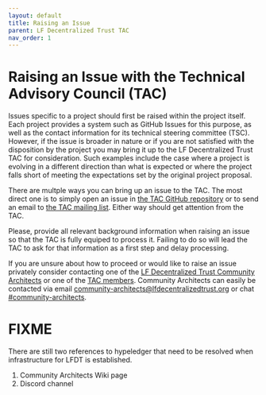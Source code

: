 ```yaml
---
layout: default
title: Raising an Issue
parent: LF Decentralized Trust TAC
nav_order: 1
---
```

# Raising an Issue with the Technical Advisory Council (TAC)

Issues specific to a project should first be raised within the project itself. Each project provides a system such as GitHub Issues for this purpose, as well as the contact information for its technical steering committee (TSC). However, if the issue is broader in nature or if you are not satisfied with the disposition by the project you may bring it up to the LF Decentralized Trust TAC for consideration. Such examples include the case where a project is evolving in a different direction than what is expected or where the project falls short of meeting the expectations set by the original project proposal.

There are multple ways you can bring up an issue to the TAC. The most direct one is to simply open an issue in [the TAC GitHub repository](https://github.com/lf-decentralized-trust/tac/issues) or to send an email to [the TAC mailing list](https://lists.lfdecentralizedtrust.org/g/tac/). Either way should get attention from the TAC.

Please, provide all relevant background information when raising an issue so that the TAC is fully equiped to process it. Failing to do so will lead the TAC to ask for that information as a first step and delay processing.

If you are unsure about how to proceed or would like to raise an issue privately consider contacting one of the [LF Decentralized Trust Community Architects](https://wiki.hyperledger.org/display/CA/Community+Architects+Team) or one of the [TAC members](../members-info/tac-members.md). Community Architects can easily be contacted via email [community-architects@lfdecentralizedtrust.org](mailto:community-architects@lfdecentralizedtrust.org) or chat [#community-architects](https://discord.com/servers/hyperledger-foundation-905194001349627914).

# FIXME
There are still two references to hypeledger that need to be resolved when infrastructure for LFDT is established.
1. Community Architects Wiki page
2. Discord channel
